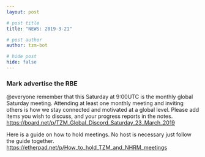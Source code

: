 ```yaml
---
layout: post

# post title
title: "NEWS: 2019-3-21"

# post author
author: tzm-bot

# hide post
hide: false
---
```


### Mark advertise the RBE

@​everyone remember that this Saturday at 9:00UTC is the monthly global Saturday  meeting. Attending at least one monthly meeting and inviting others is how we stay connected and motivated at a global level. Please add items you wish to discuss, and your progress reports in the notes. 
https://board.net/p/TZM_Global_Discord_Saturday_23_March_2019

Here is a guide on how to hold meetings. No host is necessary just follow the guide together. 
https://etherpad.net/p/How_to_hold_TZM_and_NHRM_meetings



